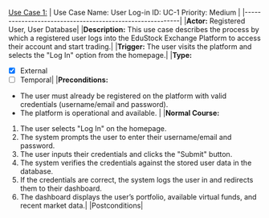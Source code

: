 

<u>Use Case 1:</u>
| Use Case Name: User Log-in ID: UC-1 Priority: Medium |
|----------------------------------------------------------|
|**Actor:** Registered User, User Database|
|**Description:** This use case describes the process by which a registered user logs into the EduStock Exchange Platform to access their account and start trading.|
|**Trigger:** The user visits the platform and selects the "Log In" option from the homepage.|
|**Type:** 
* [x] External
* [ ] Temporal|
|**Preconditions:**
* The user must already be registered on the platform with valid credentials (username/email and password).
* The platform is operational and available. |
|**Normal Course:**
1. The user selects "Log In" on the homepage.
2. The system prompts the user to enter their username/email and password.
3. The user inputs their credentials and clicks the "Submit" button.
4. The system verifies the credentials against the stored user data in the database.
5. If the credentials are correct, the system logs the user in and redirects them to their dashboard.
6. The dashboard displays the user’s portfolio, available virtual funds, and recent market data.|
|Postconditions|




